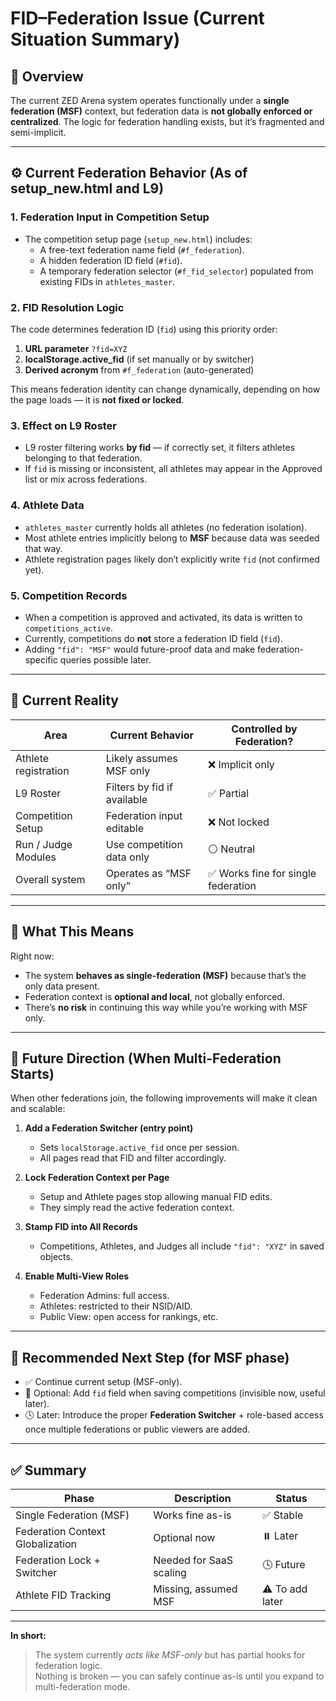 # FID–Federation Issue (Current Situation Summary)

## 🎯 Overview
The current ZED Arena system operates functionally under a **single federation (MSF)** context, but federation data is **not globally enforced or centralized**. The logic for federation handling exists, but it’s fragmented and semi-implicit.

---

## ⚙️ Current Federation Behavior (As of setup_new.html and L9)

### 1. Federation Input in Competition Setup
- The competition setup page (`setup_new.html`) includes:
  - A free-text federation name field (`#f_federation`).
  - A hidden federation ID field (`#fid`).
  - A temporary federation selector (`#f_fid_selector`) populated from existing FIDs in `athletes_master`.

### 2. FID Resolution Logic
The code determines federation ID (`fid`) using this priority order:
1. **URL parameter** `?fid=XYZ`
2. **localStorage.active_fid** (if set manually or by switcher)
3. **Derived acronym** from `#f_federation` (auto-generated)

This means federation identity can change dynamically, depending on how the page loads — it is **not fixed or locked**.

### 3. Effect on L9 Roster
- L9 roster filtering works **by fid** — if correctly set, it filters athletes belonging to that federation.
- If `fid` is missing or inconsistent, all athletes may appear in the Approved list or mix across federations.

### 4. Athlete Data
- `athletes_master` currently holds all athletes (no federation isolation).
- Most athlete entries implicitly belong to **MSF** because data was seeded that way.
- Athlete registration pages likely don’t explicitly write `fid` (not confirmed yet).

### 5. Competition Records
- When a competition is approved and activated, its data is written to `competitions_active`.
- Currently, competitions do **not** store a federation ID field (`fid`).
- Adding `"fid": "MSF"` would future-proof data and make federation-specific queries possible later.

---

## 🔎 Current Reality
| Area | Current Behavior | Controlled by Federation? |
|-------|------------------|---------------------------|
| Athlete registration | Likely assumes MSF only | ❌ Implicit only |
| L9 Roster | Filters by fid if available | ✅ Partial |
| Competition Setup | Federation input editable | ❌ Not locked |
| Run / Judge Modules | Use competition data only | ⚪ Neutral |
| Overall system | Operates as “MSF only” | ✅ Works fine for single federation |

---

## 🧩 What This Means
Right now:
- The system **behaves as single-federation (MSF)** because that’s the only data present.
- Federation context is **optional and local**, not globally enforced.
- There’s **no risk** in continuing this way while you’re working with MSF only.

---

## 🚀 Future Direction (When Multi-Federation Starts)
When other federations join, the following improvements will make it clean and scalable:

1. **Add a Federation Switcher (entry point)**  
   - Sets `localStorage.active_fid` once per session.  
   - All pages read that FID and filter accordingly.

2. **Lock Federation Context per Page**  
   - Setup and Athlete pages stop allowing manual FID edits.  
   - They simply read the active federation context.

3. **Stamp FID into All Records**  
   - Competitions, Athletes, and Judges all include `"fid": "XYZ"` in saved objects.

4. **Enable Multi-View Roles**  
   - Federation Admins: full access.  
   - Athletes: restricted to their NSID/AID.  
   - Public View: open access for rankings, etc.

---

## 🧠 Recommended Next Step (for MSF phase)
- ✅ Continue current setup (MSF-only).  
- 🔹 Optional: Add `fid` field when saving competitions (invisible now, useful later).  
- 🕓 Later: Introduce the proper **Federation Switcher** + role-based access once multiple federations or public viewers are added.

---

## ✅ Summary
| Phase | Description | Status |
|--------|--------------|--------|
| Single Federation (MSF) | Works fine as-is | ✅ Stable |
| Federation Context Globalization | Optional now | ⏸️ Later |
| Federation Lock + Switcher | Needed for SaaS scaling | 🕓 Future |
| Athlete FID Tracking | Missing, assumed MSF | ⚠️ To add later |

---

**In short:**  
> The system currently *acts like MSF-only* but has partial hooks for federation logic.  
> Nothing is broken — you can safely continue as-is until you expand to multi-federation mode.

